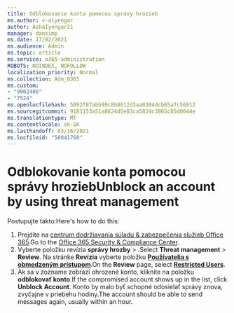 ```yaml
---
title: Odblokovanie konta pomocou správy hrozieb
ms.author: v-aiyengar
author: AshaIyengar21
manager: dansimp
ms.date: 17/02/2021
ms.audience: Admin
ms.topic: article
ms.service: o365-administration
ROBOTS: NOINDEX, NOFOLLOW
localization_priority: Normal
ms.collection: Adm_O365
ms.custom:
- "9002486"
- "7524"
ms.openlocfilehash: 5092f87abb99c8b8612d3aa0384dcb65a7c56912
ms.sourcegitcommit: 9181153a51a8624d5e83ca5824c3865c85d0644e
ms.translationtype: MT
ms.contentlocale: sk-SK
ms.lasthandoff: 03/16/2021
ms.locfileid: "50841760"
---
```

# <a name="unblock-an-account-by-using-threat-management"></a><span data-ttu-id="65e72-102">Odblokovanie konta pomocou správy hrozieb</span><span class="sxs-lookup"><span data-stu-id="65e72-102">Unblock an account by using threat management</span></span>

<span data-ttu-id="65e72-103">Postupujte takto:</span><span class="sxs-lookup"><span data-stu-id="65e72-103">Here's how to do this:</span></span> 

1. <span data-ttu-id="65e72-104">Prejdite na [centrum dodržiavania súladu & zabezpečenia služieb Office 365](https://go.microsoft.com/fwlink/p/?linkid=2077143).</span><span class="sxs-lookup"><span data-stu-id="65e72-104">Go to the [Office 365 Security & Compliance Center](https://go.microsoft.com/fwlink/p/?linkid=2077143).</span></span>
1. <span data-ttu-id="65e72-105">Vyberte položku revízia **správy hrozby**  >  .</span><span class="sxs-lookup"><span data-stu-id="65e72-105">Select **Threat management** > **Review**.</span></span> <span data-ttu-id="65e72-106">Na stránke **Revízia** vyberte položku **[Používatelia s obmedzeným prístupom](https://go.microsoft.com/fwlink/?linkid=2103514)**.</span><span class="sxs-lookup"><span data-stu-id="65e72-106">On the **Review** page, select **[Restricted Users](https://go.microsoft.com/fwlink/?linkid=2103514)**.</span></span>
1. <span data-ttu-id="65e72-107">Ak sa v zozname zobrazí ohrozené konto, kliknite na položku **odblokovať konto**.</span><span class="sxs-lookup"><span data-stu-id="65e72-107">If the compromised account shows up in the list, click **Unblock Account**.</span></span> <span data-ttu-id="65e72-108">Konto by malo byť schopné odosielať správy znova, zvyčajne v priebehu hodiny.</span><span class="sxs-lookup"><span data-stu-id="65e72-108">The account should be able to send messages again, usually within an hour.</span></span>